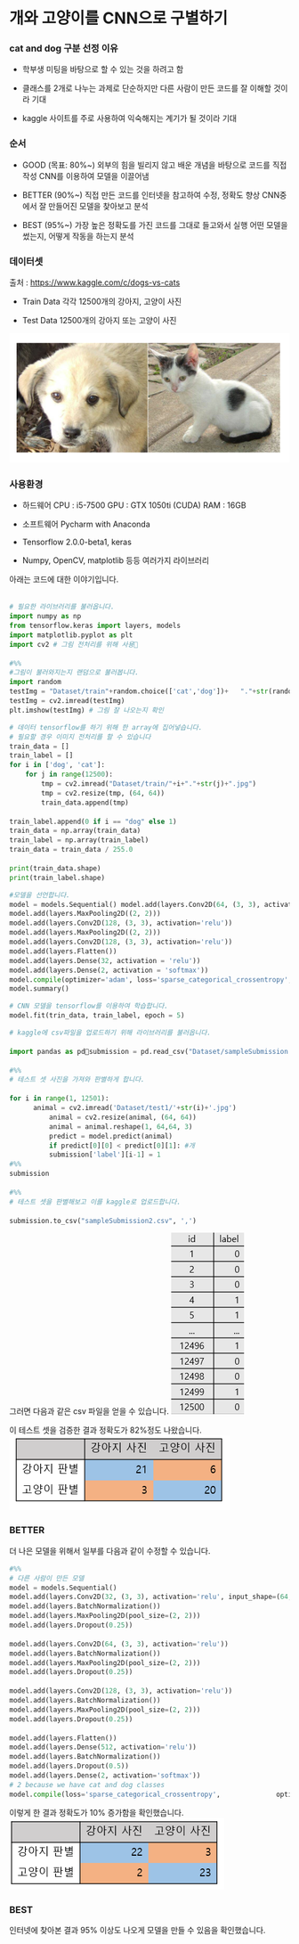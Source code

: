 # 개와 고양이를 CNN으로 구별하기

### cat and dog 구분 선정 이유

* 학부생 미팅을 바탕으로 할 수 있는 것을 하려고 함

* 클래스를 2개로 나누는 과제로 단순하지만 다른 사람이 만든 코드를 잘 이해할 것이라 기대

* kaggle 사이트를 주로 사용하여 익숙해지는 계기가 될 것이라 기대

### 순서
* GOOD (목표: 80%~)
외부의 힘을 빌리지 않고 배운 개념을 바탕으로 코드를 직접 작성
CNN를 이용하여 모델을 이끌어냄

* BETTER (90%~)
직접 만든 코드를 인터넷을 참고하여 수정, 정확도 향상
CNN중에서 잘 만들어진 모델을 찾아보고 분석

* BEST (95%~)
가장 높은 정확도를 가진 코드를 그대로 들고와서 실행
어떤 모델을 썼는지, 어떻게 작동을 하는지 분석

### 데이터셋

출처 : https://www.kaggle.com/c/dogs-vs-cats

* Train Data
각각 12500개의 강아지, 고양이 사진

* Test Data
12500개의 강아지 또는 고양이 사진

![screen](./img/1.png)

### 사용환경
* 하드웨어
CPU : i5-7500
GPU : GTX 1050ti (CUDA)
RAM : 16GB

* 소프트웨어
Pycharm with Anaconda

* Tensorflow 2.0.0-beta1, keras
* Numpy, OpenCV, matplotlib
등등 여러가지 라이브러리

아래는 코드에 대한 이야기입니다.

```python

# 필요한 라이브러리를 불러옵니다.
import numpy as np
from tensorflow.keras import layers, models
import matplotlib.pyplot as plt
import cv2 # 그림 전처리를 위해 사용

#%%
#그림이 불러와지는지 랜덤으로 불러봅니다.
import random
testImg = "Dataset/train"+random.choice(['cat','dog'])+   "."+str(random.randint(0, 12500))+".jpg"
testImg = cv2.imread(testImg)
plt.imshow(testImg) # 그림 잘 나오는지 확인

```

```python
# 데이터 tensorflow를 하기 위해 한 array에 집어넣습니다.
# 필요할 경우 이미지 전처리를 할 수 있습니다
train_data = []
train_label = []
for i in ['dog', 'cat']:
    for j in range(12500):
        tmp = cv2.imread("Dataset/train/"+i+"."+str(j)+".jpg")
        tmp = cv2.resize(tmp, (64, 64))
        train_data.append(tmp)

train_label.append(0 if i == "dog" else 1)
train_data = np.array(train_data)
train_label = np.array(train_label)
train_data = train_data / 255.0

print(train_data.shape)
print(train_label.shape)

```

```python
#모델을 선언합니다.
model = models.Sequential() model.add(layers.Conv2D(64, (3, 3), activation='relu', input_shape=(64, 64, 3)))
model.add(layers.MaxPooling2D((2, 2)))
model.add(layers.Conv2D(128, (3, 3), activation='relu'))
model.add(layers.MaxPooling2D((2, 2)))
model.add(layers.Conv2D(128, (3, 3), activation='relu'))
model.add(layers.Flatten())
model.add(layers.Dense(32, activation = 'relu'))
model.add(layers.Dense(2, activation = 'softmax'))
model.compile(optimizer='adam', loss='sparse_categorical_crossentropy', metrics=['accuracy'])
model.summary()
```

```python
# CNN 모델을 tensorflow를 이용하여 학습합니다.
model.fit(trin_data, train_label, epoch = 5)
```

```python
# kaggle에 csv파일을 업로드하기 위해 라이브러리를 불러옵니다.

import pandas as pdsubmission = pd.read_csv("Dataset/sampleSubmission.csv", index_col='id')

#%%
# 테스트 셋 사진을 가져와 판별하게 합니다.

for i in range(1, 12501):
      animal = cv2.imread('Dataset/test1/'+str(i)+'.jpg')
          animal = cv2.resize(animal, (64, 64))
          animal = animal.reshape(1, 64,64, 3)
          predict = model.predict(animal)
          if predict[0][0] < predict[0][1]: #개     
          submission['label'][i-1] = 1
#%%
submission

#%%
# 테스트 셋을 판별해보고 이를 kaggle로 업로드합니다.

submission.to_csv("sampleSubmission2.csv", ',')

```
그러면 다음과 같은 csv 파일을 얻을 수 있습니다.
![screen](./img/2.png)

이 테스트 셋을 검증한 결과 정확도가 82%정도 나왔습니다.
![screen](./img/3.png)

### BETTER
더 나은 모델을 위해서 일부를 다음과 같이 수정할 수 있습니다.

```python
#%%
# 다른 사람이 만든 모델
model = models.Sequential()
model.add(layers.Conv2D(32, (3, 3), activation='relu', input_shape=(64, 64, 3)))
model.add(layers.BatchNormalization())
model.add(layers.MaxPooling2D(pool_size=(2, 2)))
model.add(layers.Dropout(0.25))

model.add(layers.Conv2D(64, (3, 3), activation='relu'))
model.add(layers.BatchNormalization())
model.add(layers.MaxPooling2D(pool_size=(2, 2)))
model.add(layers.Dropout(0.25))

model.add(layers.Conv2D(128, (3, 3), activation='relu'))
model.add(layers.BatchNormalization())
model.add(layers.MaxPooling2D(pool_size=(2, 2)))
model.add(layers.Dropout(0.25))

model.add(layers.Flatten())
model.add(layers.Dense(512, activation='relu'))
model.add(layers.BatchNormalization())
model.add(layers.Dropout(0.5))
model.add(layers.Dense(2, activation='softmax'))
# 2 because we have cat and dog classes
model.compile(loss='sparse_categorical_crossentropy',              optimizer='rmsprop', metrics=['accuracy'])
```
이렇게 한 결과 정확도가 10% 증가함을 확인했습니다.
![screen](./img/4.png)

### BEST
인터넷에 찾아본 결과 95% 이상도 나오게 모델을 만들 수 있음을 확인했습니다.
